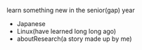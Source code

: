 learn something new in the senior(gap) year

* Japanese
* Linux(have learned long long ago)
* aboutResearch(a story made up by me)
